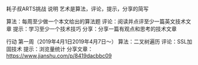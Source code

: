 耗子叔ARTS挑战
说明
艺术是算法，评论，提示，分享的简写

算法：每周至少做一个本文给出的算法题
评论：阅读并点评至少一篇英文技术文章
提示：学习至少一个技术技巧
分享：分享一篇有观点和思考的技术文章

行动
第一周（2019年4月1日2019年4月7日〜）
算法：二叉树遍历
评论：SSL加固技术
提示：浏览量统计
分享文章：https://www.jianshu.com/p/8419dacbbc09

